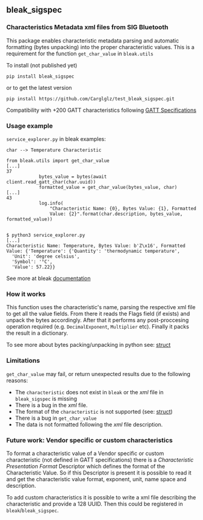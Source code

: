 ## bleak_sigspec
### Characteristics Metadata xml files from SIG Bluetooth

This package enables characteristic metadata parsing and automatic formatting (bytes unpacking) into the proper characteristic values.
This is a requirement for the function `get_char_value` in `bleak.utils`

To install (not published yet)

```
pip install bleak_sigspec
```

or to get the latest version

```
pip install https://github.com/Carglglz/test_bleak_sigspec.git
```

Compatibility with +200 GATT characteristics following [GATT Specifications](https://www.bluetooth.com/specifications/gatt/characteristics/)

### Usage example

`service_explorer.py` in bleak examples:

`char --> Temperature Characteristic`

```
from bleak.utils import get_char_value
[...]
37
			bytes_value = bytes(await client.read_gatt_char(char.uuid))
			formatted_value = get_char_value(bytes_value, char)
[...]
43
			log.info(
				"Characteristic Name: {0}, Bytes Value: {1}, Formatted
				Value: {2}".format(char.description, bytes_value, formatted_value))


```

```
$ python3 service_explorer.py
[...]
Characteristic Name: Temperature, Bytes Value: b'Z\x16', Formatted Value: {'Temperature': {'Quantity': 'thermodynamic temperature',
  'Unit': 'degree celsius',
  'Symbol': '°C',
  'Value': 57.22}}
```

See more at bleak [documentation](https://bleak.readthedocs.io)

### How it works

This function uses the characteristic's name, parsing the respective xml file to get all the value fields. From there it reads the Flags field (if exists) and unpack the bytes accordingly. After that it performs any post-proccesing operation required (e.g. `DecimalExponent`, `Multiplier` etc). Finally it packs the result in a dictionary.

To see more about bytes packing/unpacking in python see: [struct](https://docs.python.org/3/library/struct.html)

### Limitations

`get_char_value` may fail, or return unexpected results due to the following reasons:

- The `characteristic` does not exist in `bleak` or the *xml* file in `bleak_sigspec` is missing
- There is a bug in the *xml* file.
- The format of the `characteristic` is not supported (see: [struct](https://docs.python.org/3/library/struct.html))
- There is a bug in `get_char_value`
- The data is not formatted following the *xml* file description.

### Future work: Vendor specific or custom characteristics

To format a characteristic value of a Vendor specific or custom characteristic (not defined in GATT specifications) there is a *Characteristic Presentation Format* Descriptor which defines the format of the Characteristic Value. So if this Descriptor is present it is possible to read it and get the characteristic value  format, exponent, unit, name space and description.

To add custom characteristics it is possible to write a xml file describing the characteristic and provide a 128 UUID. Then this could be registered in `bleak`/`bleak_sigspec`.


